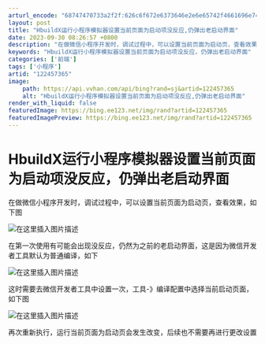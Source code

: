 ```yaml
---
arturl_encode: "68747470733a2f2f:626c6f672e6373646e2e6e65742f4661696e7433353739392f:61727469636c652f64657461696c732f313232343537333635"
layout: post
title: "HbuildX运行小程序模拟器设置当前页面为启动项没反应,仍弹出老启动界面"
date: 2023-09-30 08:26:57 +0800
description: "在做微信小程序开发时，调试过程中，可以设置当前页面为启动页，查看效果，如下图在第一次使用有可能会出现"
keywords: "HbuildX运行小程序模拟器设置当前页面为启动项没反应，仍弹出老启动界面"
categories: ['前端']
tags: ['小程序']
artid: "122457365"
image:
    path: https://api.vvhan.com/api/bing?rand=sj&artid=122457365
    alt: "HbuildX运行小程序模拟器设置当前页面为启动项没反应,仍弹出老启动界面"
render_with_liquid: false
featuredImage: https://bing.ee123.net/img/rand?artid=122457365
featuredImagePreview: https://bing.ee123.net/img/rand?artid=122457365
---
```


# HbuildX运行小程序模拟器设置当前页面为启动项没反应，仍弹出老启动界面

在做微信小程序开发时，调试过程中，可以设置当前页面为启动页，查看效果，如下图
  
![在这里插入图片描述](https://i-blog.csdnimg.cn/blog_migrate/437dee1563aa7ea737e609e11b05fa09.png)
  
在第一次使用有可能会出现没反应，仍然为之前的老启动界面，这是因为微信开发者工具默认为普通编译，如下
  
![在这里插入图片描述](https://i-blog.csdnimg.cn/blog_migrate/3302cb93cf8cae6672735cb363ec3b61.png)
  
这时需要去微信开发者工具中设置一次，工具-》编译配置中选择当前启动页面，如下图
  
![在这里插入图片描述](https://i-blog.csdnimg.cn/blog_migrate/ab005be0b66955e45b5fa19b0ddb445f.png)
  
再次重新执行，运行当前页面为启动页会发生改变，后续也不需要再进行更改设置